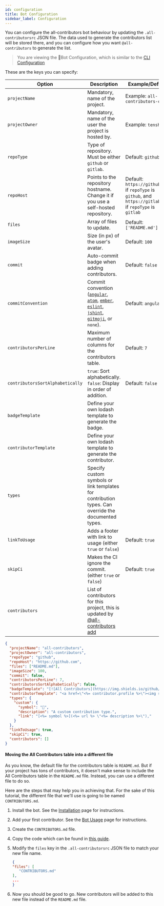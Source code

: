 ```yaml
---
id: configuration
title: Bot Configuration
sidebar_label: Configuration
---
```


You can configure the all-contributors bot behaviour by updating the `.all-contributorsrc` JSON file.
The data used to generate the contributors list will be stored there, and you
can configure how you want `@all-contributors` to generate the list.

> You are viewing the 🤖Bot Configuration, which is similar to the [CLI Configuration](../cli/configuration)

These are the keys you can specify:

| Option                           | Description                                                                                         | Example/Default                                                                                             |
| -------------------------------- | --------------------------------------------------------------------------------------------------- | ----------------------------------------------------------------------------------------------------------- |
| `projectName`                    | Mandatory, name of the project.                                                                     | Example: `all-contributors-cli`                                                                             |
| `projectOwner`                   | Mandatory, name of the user the project is hosted by.                                               | Example: `tenshiAMD`                                                                                        |
| `repoType`                       | Type of repository. Must be either `github` or `gitlab`.                                            | Default: `github`                                                                                           |
| `repoHost`                       | Points to the repository hostname. Change it if you use a self-hosted repository.                   | Default: `https://github.com` if `repoType` is `github`, and `https://gitlab.com` if `repoType` is `gitlab` |
| `files`                          | Array of files to update.                                                                           | Default: `['README.md']`                                                                                    |
| `imageSize`                      | Size (in px) of the user's avatar.                                                                  | Default: `100`                                                                                              |
| `commit`                         | Auto-commit badge when adding contributors.                                                         | Default: `false`                                                                                           |
| `commitConvention`               | Commit convention ([`angular`](https://github.com/angular/angular/blob/master/CONTRIBUTING.md#-commit-message-guidelines), [`atom`](https://github.com/atom/atom/blob/master/CONTRIBUTING.md#git-commit-messages), [`ember`](https://guides.emberjs.com/v1.10.0/contributing/#toc_commits), [`eslint`](https://eslint.org/docs/1.0.0/developer-guide/contributing#step-2-make-your-changes), [`jshint`](https://jshint.com/contribute/), [`gitmoji`](https://gitmoji.carloscuesta.me/), or `none`).                                                         | Default: `angular`                                                                                           |
| `contributorsPerLine`            | Maximum number of columns for the contributors table.                                               | Default: `7`                                                                                                |
| `contributorsSortAlphabetically` | `true`: Sort alphabetically. `false`: Display in order of addition.                       | Default: `false`                                                                                            |
| `badgeTemplate`                  | Define your own lodash template to generate the badge.                                              | |
| `contributorTemplate`            | Define your own lodash template to generate the contributor.                                        | |
| `types`                          | Specify custom symbols or link templates for contribution types. Can override the documented types. | |
| `linkToUsage`                    | Adds a footer with link to usage (either `true` or `false`)                                         | Default: `true` |
| `skipCi`                         | Makes the CI ignore the commit. (either `true` or `false`)                                          | Default: `true` |
| `contributors`                   | List of contributors for this project, this is updated by [@all-contributors add](usage#all-contributors-add) | |

```json
{
  "projectName": "all-contributors",
  "projectOwner": "all-contributors",
  "repoType": "github",
  "repoHost": "https://github.com",
  "files": ["README.md"],
  "imageSize": 100,
  "commit": false,
  "contributorsPerLine": 7,
  "contributorsSortAlphabetically": false,
  "badgeTemplate": "[![All Contributors](https://img.shields.io/github/all-contributors/<%= projectOwner %>/<%= projectName %>?color=ee8449&style=flat-square)](#contributors)",
  "contributorTemplate": "<a href=\"<%= contributor.profile %>\"><img src=\"<%= contributor.avatar_url %>\" width=\"<%= options.imageSize %>px;\" alt=\"\"/><br /><sub><b><%= contributor.name %></b></sub></a>",
  "types": {
    "custom": {
      "symbol": "🔭",
      "description": "A custom contribution type.",
      "link": "[<%= symbol %>](<%= url %> \"<%= description %>\"),"
    }
  },
  "linkToUsage": true,
  "skipCi": true,
  "contributors": []
}
```

#### Moving the All Contributors table into a different file

As you know, the default file for the contributors table is `README.md`. But if your project has tons of contributors, it doesn't make sense to include the All Contributors table in the `README.md` file. Instead, you can use a different file to do so.

Here are the steps that may help you in achieving that. For the sake of this tutorial, the different file that we'll use is going to be named `CONTRIBUTORS.md`.

1. Install the bot. See the [Installation](installation) page for instructions.
2. Add your first contributor. See the [Bot Usage](usage) page for instructions.
3. Create the `CONTRIBUTORS.md` file.
4. Copy the code which can be found in [this guide](installation#3-create-a-readmemd).
5. Modify the `files` key in the `.all-contributorsrc` JSON file to match your new file name.

   ```json
   {
   "files": [
      "CONTRIBUTORS.md"
   ],
   ...
   }
   ```

6. Now you should be good to go. New contributors will be added to this new file instead of the `README.md` file.
